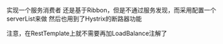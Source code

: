 实现一个服务消费者
还是基于Ribbon，但是不通过服务发现，而采用配置一个serverList来做
然后也用到了Hystrix的断路器功能

注意，在RestTemplate上就不需要再加LoadBalance注解了